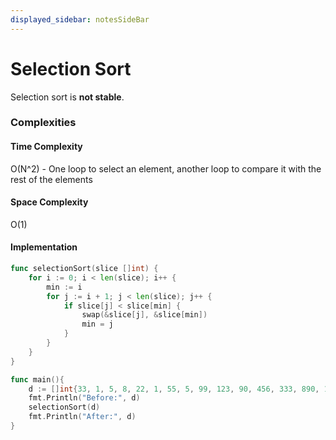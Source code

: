 ```yaml
---
displayed_sidebar: notesSideBar
---
```


# Selection Sort
Selection sort is **not stable**.

### Complexities
#### Time Complexity
O(N^2) - One loop to select an element, another loop to compare it with the rest of the elements

#### Space Complexity
O(1)

#### Implementation 

```go
func selectionSort(slice []int) {
	for i := 0; i < len(slice); i++ {
		min := i
		for j := i + 1; j < len(slice); j++ {
			if slice[j] < slice[min] {
				swap(&slice[j], &slice[min])
				min = j
			}
		}
	}
}

func main(){
	d := []int{33, 1, 5, 8, 22, 1, 55, 5, 99, 123, 90, 456, 333, 890, 1000, 999}
	fmt.Println("Before:", d)
	selectionSort(d)
	fmt.Println("After:", d)
}
```